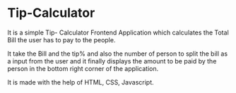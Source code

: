 # Tip-Calculator
It is a simple Tip- Calculator Frontend Application which calculates the Total Bill the user has to pay to the people.

It take the Bill and the tip% and also the number of person to split the bill as a input from the user and it finally displays the amount to be paid by the person in the bottom right corner of the application.

It is made with the help of HTML, CSS, Javascript.
